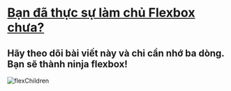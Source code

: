 # [Bạn đã thực sự làm chủ Flexbox chưa?](https://xuanphao19.github.io/practice_flexbox)
## Hãy theo dõi bài viết này và chỉ cần nhớ ba dòng. Bạn sẽ thành ninja flexbox!
![flexChildren](https://user-images.githubusercontent.com/83102917/225339324-365111cd-50ce-4658-bb26-d2ff414c4936.png)
<script>
  var audioEl = document.querySelector("article.markdown-body");
  console.log(audioEl);
</script>
